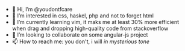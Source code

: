 - 👋 Hi, I’m @youdontfcare
- 👀 I’m interested in css, haskel, php and not to forget html
- 🌱 I’m currently learning vim, it maks me at least 30% more efficient when drag and dropping high-quality code from stackoverflow
- 💞️ I’m looking to collaborate on some angular-js project
- 📫 How to reach me: you don't, i will *in mysterious tone*

<!---
youdontfcare/youdontfcare is a ✨ special ✨ repository because its `README.md` (this file) appears on your GitHub profile.
You can click the Preview link to take a look at your changes.
--->
